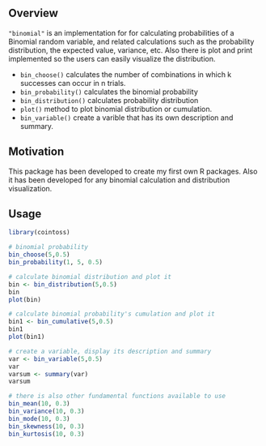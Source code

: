 
## Overview

`"binomial"` is an implementation for for calculating probabilities of a Binomial random variable, and related calculations such as the probability distribution, the expected value, variance, etc.
Also there is plot and print implemented so the users can easily visualize the distribution.

  - `bin_choose()` calculates the number of combinations in which k successes can occur in n trials.
  - `bin_probability()` calculates the binomial probability
  - `bin_distribution()` calculates probability distribution
  - `plot()` method to plot binomial distribution or cumulation.
  - `bin_variable()` create a varible that has its own description and summary.

## Motivation

This package has been developed to create my first own R packages. Also it has been developed for any binomial calculation and distribution visualization.

## Usage

``` r
library(cointoss)

# binomial probability
bin_choose(5,0.5)
bin_probability(1, 5, 0.5)

# calculate binomial distribution and plot it
bin <- bin_distribution(5,0.5)
bin
plot(bin)

# calculate binomial probability's cumulation and plot it
bin1 <- bin_cumulative(5,0.5)
bin1
plot(bin1)

# create a variable, display its description and summary
var <- bin_variable(5,0.5)
var
varsum <- summary(var)
varsum

# there is also other fundamental functions available to use
bin_mean(10, 0.3)
bin_variance(10, 0.3)
bin_mode(10, 0.3)
bin_skewness(10, 0.3)
bin_kurtosis(10, 0.3)

```
